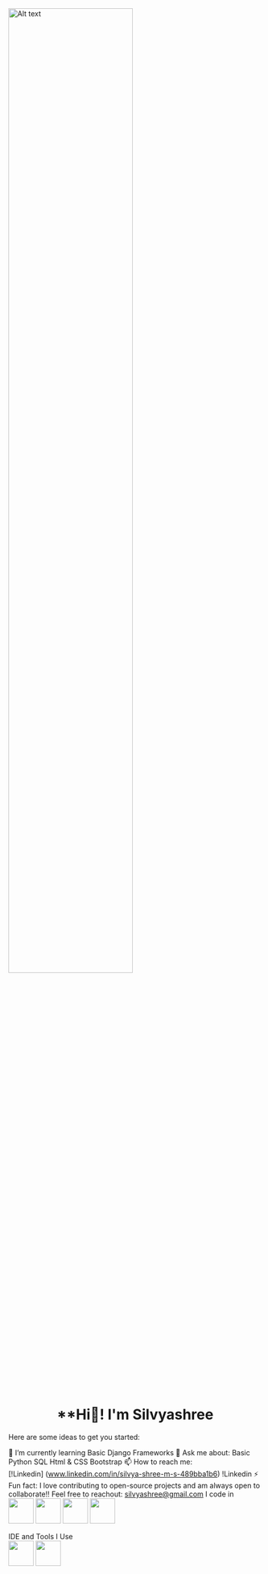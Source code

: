 <img align="center" width="70%" title="a title" alt="Alt text" src="[https://cdnb.artstation.com/p/assets/images/images/028/991/999/original/anna-havrylyukh-.gif?1596125112](https://pin.it/10Saazdyz)">



<h1 align="center">**Hi👋! I'm Silvyashree</h1>
Here are some ideas to get you started:

🌱 I’m currently learning Basic Django Frameworks
💬 Ask me about:
Basic Python
SQL
Html & CSS Bootstrap
📫 How to reach me:<br>[!Linkedin] (www.linkedin.com/in/silvya-shree-m-s-489bba1b6)
!Linkedin
⚡ Fun fact: I love contributing to open-source projects and am always open to collaborate!! Feel free to reachout: silvyashree@gmail.com
I code in <br>
<img height="50" width="50" src="https://img.icons8.com/?size=100&id=lXPUSRCongH1&format=png&color=000000"/>
<img height="50" width="50" src="https://img.icons8.com/?size=100&id=20909&format=png&color=000000"/>
<img height="50" width="50" src="https://img.icons8.com/?size=100&id=21278&format=png&color=000000"/>
<img height="50" width="50" src="https://img.icons8.com/?size=100&id=UFXRpPFebwa2&format=png&color=000000"/>

IDE and Tools I Use<br>
<img height="50" width="50" src="https://code.visualstudio.com/assets/images/code-stable.png"/>
<img height="50" width="50" src="https://img.icons8.com/?size=100&id=vinpBD5oA3b4&format=png&color=000000"/>

<!---
Silvyashree/Silvyashree is a ✨ special ✨ repository because its `README.md` (this file) appears on your GitHub profile.
You can click the Preview link to take a look at your changes.
--->
